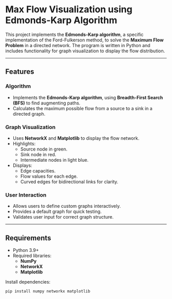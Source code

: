 # Max Flow Visualization using Edmonds-Karp Algorithm

This project implements the **Edmonds-Karp algorithm**, a specific implementation of the Ford-Fulkerson method, to solve the **Maximum Flow Problem** in a directed network. The program is written in Python and includes functionality for graph visualization to display the flow distribution.

---

## Features

### Algorithm
- Implements the **Edmonds-Karp algorithm**, using **Breadth-First Search (BFS)** to find augmenting paths.
- Calculates the maximum possible flow from a source to a sink in a directed graph.

### Graph Visualization
- Uses **NetworkX** and **Matplotlib** to display the flow network.
- Highlights:
  - Source node in green.
  - Sink node in red.
  - Intermediate nodes in light blue.
- Displays:
  - Edge capacities.
  - Flow values for each edge.
  - Curved edges for bidirectional links for clarity.

### User Interaction
- Allows users to define custom graphs interactively.
- Provides a default graph for quick testing.
- Validates user input for correct graph structure.

---

## Requirements

- Python 3.9+
- Required libraries:
  - **NumPy**
  - **NetworkX**
  - **Matplotlib**

Install dependencies:
```bash
pip install numpy networkx matplotlib
